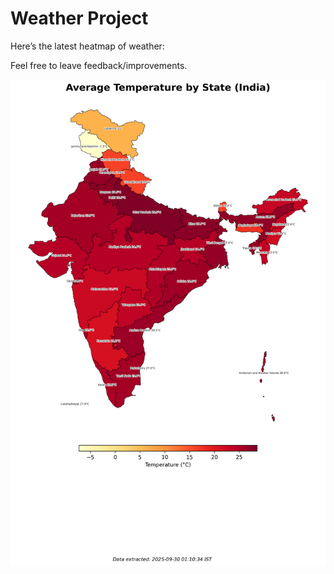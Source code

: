 # Weather Project

Here’s the latest heatmap of weather:

Feel free to leave feedback/improvements.

![India Heatmap](docs/assets/india_heatmap.png?v=DAE0B4)
